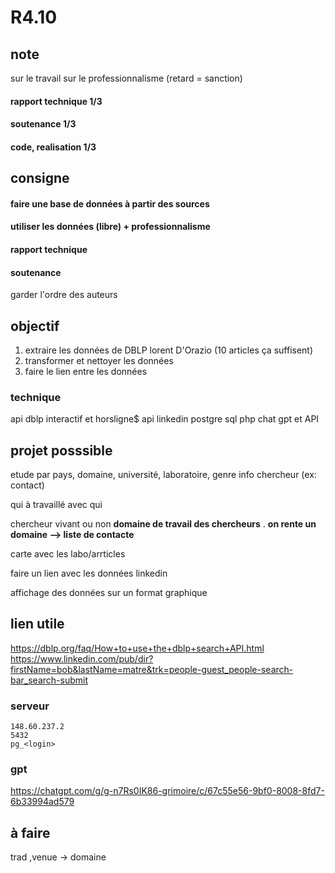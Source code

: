 # R4.10

## note
sur le travail
sur le professionnalisme (retard = sanction)
#### rapport technique 1/3
#### soutenance 1/3
#### code, realisation 1/3

## consigne 
#### faire une base de données à partir des sources 
#### utiliser les données (libre) + professionnalisme 

#### rapport technique 
#### soutenance

garder l'ordre des auteurs



## objectif
1. extraire les données de DBLP lorent D'Orazio (10 articles ça suffisent)
2. transformer et nettoyer les données
3. faire le lien entre les données



### technique
api dblp
interactif et horsligne$
api linkedin
postgre sql
php
chat gpt et API


## projet posssible 

etude par pays, domaine, université, laboratoire, genre
info chercheur (ex: contact)

qui à travaillé avec qui

chercheur vivant ou non
**domaine de travail des chercheurs**
. **on rente un domaine --> liste de contacte**

carte avec les labo/arrticles

faire un lien avec les données linkedin

affichage des données sur un format graphique

## lien utile
https://dblp.org/faq/How+to+use+the+dblp+search+API.html
https://www.linkedin.com/pub/dir?firstName=bob&lastName=matre&trk=people-guest_people-search-bar_search-submit

### serveur
    148.60.237.2
    5432
    pg_<login>

### gpt

https://chatgpt.com/g/g-n7Rs0IK86-grimoire/c/67c55e56-9bf0-8008-8fd7-6b33994ad579

## à faire

trad ,venue -> domaine